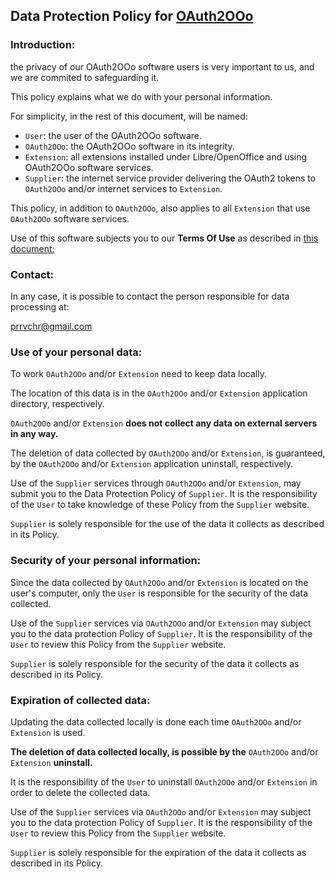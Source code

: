 
## Data Protection Policy for [OAuth2OOo](https://github.com/prrvchr/OAuth2OOo)

### Introduction:

the privacy of our OAuth2OOo software users is very important to us, and we are commited to safeguarding it.

This policy explains what we do with your personal information.

For simplicity, in the rest of this document, will be named:
- `User`: the user of the OAuth2OOo software.
- `OAuth2OOo`: the OAuth2OOo software in its integrity.
- `Extension`: all extensions installed under Libre/OpenOffice and using OAuth2OOo software services.
- `Supplier`: the internet service provider delivering the OAuth2 tokens to `OAuth2OOo` and/or internet services to `Extension`.

This policy, in addition to `OAuth2OOo`, also applies to all `Extension` that use `OAuth2OOo` software services.

Use of this software subjects you to our **Terms Of Use** as described in [this document:](https://prrvchr.github.io/OAuth2OOo/OAuth2OOo/registration/TermsOfUse_en)

### Contact:

In any case, it is possible to contact the person responsible for data processing at:

prrvchr@gmail.com


### Use of your personal data:

To work `OAuth2OOo` and/or `Extension` need to keep data locally.

The location of this data is in the `OAuth2OOo` and/or `Extension` application directory, respectively.

`OAuth2OOo` and/or `Extension` **does not collect any data on external servers in any way.**

The deletion of data collected by `OAuth2OOo` and/or `Extension`, is guaranteed, by the `OAuth2OOo` and/or `Extension` application uninstall, respectively.

Use of the `Supplier` services through `OAuth2OOo` and/or `Extension`, may submit you to the Data Protection Policy of `Supplier`. It is the responsibility of the `User` to take knowledge of these Policy from the `Supplier` website.

`Supplier` is solely responsible for the use of the data it collects as described in its Policy.


### Security of your personal information:

Since the data collected by `OAuth2OOo` and/or `Extension` is located on the user's computer, only the `User` is responsible for the security of the data collected.

Use of the `Supplier` services via `OAuth2OOo` and/or `Extension` may subject you to the data protection Policy of `Supplier`. It is the responsibility of the `User` to review this Policy from the `Supplier` website.

`Supplier` is solely responsible for the security of the data it collects as described in its Policy.


### Expiration of collected data:

Updating the data collected locally is done each time `OAuth2OOo` and/or `Extension` is used.

**The deletion of data collected locally, is possible by the** `OAuth2OOo` and/or `Extension` **uninstall.**

It is the responsibility of the `User` to uninstall `OAuth2OOo` and/or `Extension` in order to delete the collected data.

Use of the `Supplier` services via `OAuth2OOo` and/or `Extension` may subject you to the data protection Policy of `Supplier`. It is the responsibility of the `User` to review this Policy from the `Supplier` website.

`Supplier` is solely responsible for the expiration of the data it collects as described in its Policy.
